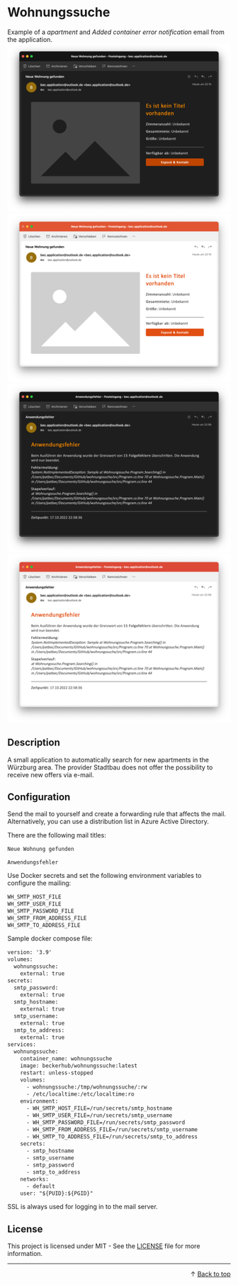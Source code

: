 # Wohnungssuche

Example of a <i>apartment</i> and <i>Added container error notification</i> email from the application.
![Screenshot Banner](/docs/screenshot-item-dark.png#gh-dark-mode-only)
![Screenshot Banner](/docs/screenshot-item-light.png#gh-light-mode-only)
![Screenshot Banner](/docs/screenshot-error-dark.png#gh-dark-mode-only)
![Screenshot Banner](/docs/screenshot-error-light.png#gh-light-mode-only)

## Description
A small application to automatically search for new apartments in the Würzburg area. The provider Stadtbau does not offer the possibility to receive new offers via e-mail.

## Configuration
Send the mail to yourself and create a forwarding rule that affects the mail. Alternatively, you can use a distribution list in Azure Active Directory.

There are the following mail titles:
```
Neue Wohnung gefunden
```
```
Anwendungsfehler
```

Use Docker secrets and set the following environment variables to configure the mailing:
```
WH_SMTP_HOST_FILE
WH_SMTP_USER_FILE
WH_SMTP_PASSWORD_FILE
WH_SMTP_FROM_ADDRESS_FILE
WH_SMTP_TO_ADDRESS_FILE
```

Sample docker compose file:
```
version: '3.9'
volumes:
  wohnungssuche:
    external: true
secrets:
  smtp_password:
    external: true
  smtp_hostname:
    external: true
  smtp_username:
    external: true
  smtp_to_address:
    external: true
services:
  wohnungssuche:
    container_name: wohnungssuche
    image: beckerhub/wohnungssuche:latest
    restart: unless-stopped
    volumes:
      - wohnungssuche:/tmp/wohnungssuche/:rw
      - /etc/localtime:/etc/localtime:ro
    environment:
      - WH_SMTP_HOST_FILE=/run/secrets/smtp_hostname
      - WH_SMTP_USER_FILE=/run/secrets/smtp_username
      - WH_SMTP_PASSWORD_FILE=/run/secrets/smtp_password
      - WH_SMTP_FROM_ADDRESS_FILE=/run/secrets/smtp_username
      - WH_SMTP_TO_ADDRESS_FILE=/run/secrets/smtp_to_address
    secrets:
      - smtp_hostname
      - smtp_username
      - smtp_password
      - smtp_to_address
    networks:
      - default
    user: "${PUID}:${PGID}"

```
SSL is always used for logging in to the mail server.

## License

This project is licensed under MIT - See the [LICENSE](LICENSE) file for more information.

---
<p align="right">
    &uarr; <a href="#wohnungssuche">Back to top</a>
</p>